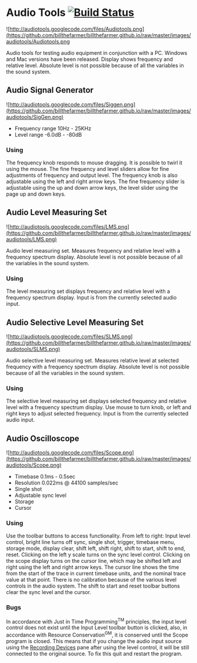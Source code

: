 # Audio Tools [![Build Status](https://travis-ci.org/billthefarmer/audiotools.svg?branch=master)](https://travis-ci.org/billthefarmer/audiotools)

![http://audiotools.googlecode.com/files/Audiotools.png](https://github.com/billthefarmer/billthefarmer.github.io/raw/master/images/audiotools/Audiotools.png

Audio tools for testing audio equipment in conjunction with a
PC. Windows and Mac versions have been released. Display shows
frequency and relative level. Absolute level is not possible
because of all the variables in the sound system.

## Audio Signal Generator ##

![http://audiotools.googlecode.com/files/Siggen.png](https://github.com/billthefarmer/billthefarmer.github.io/raw/master/images/audiotools/SigGen.png)

  * Frequency range 10Hz - 25KHz
  * Level range -6.0dB - -80dB

### Using ###

The frequency knob responds to mouse dragging. It is possible to twirl
it using the mouse. The fine frequency and level sliders allow for
fine adjustments of frequency and output level. The frequency knob is
also adjustable using the left and right arrow keys. The fine
frequency slider is adjustable using the up and down arrow keys, the
level slider using the page up and down keys.

## Audio Level Measuring Set ##

![http://audiotools.googlecode.com/files/LMS.png](https://github.com/billthefarmer/billthefarmer.github.io/raw/master/images/audiotools/LMS.png)

Audio level measuring set. Measures frequency and relative level with
a frequency spectrum display. Absolute level is not possible because
of all the variables in the sound system.

### Using ###

The level measuring set displays frequency and relative level with a
frequency spectrum display. Input is from the currently selected audio
input.

## Audio Selective Level Measuring Set ##
![http://audiotools.googlecode.com/files/SLMS.png](https://github.com/billthefarmer/billthefarmer.github.io/raw/master/images/audiotools/SLMS.png)

Audio selective level measuring set. Measures relative level at
selected frequency with a frequency spectrum display. Absolute level
is not possible because of all the variables in the sound system.

### Using ###

The selective level measuring set displays selected frequency and
relative level with a frequency spectrum display. Use mouse to turn
knob, or left and right keys to adjust selected frequency. Input is
from the currently selected audio input.

## Audio Oscilloscope ##
![http://audiotools.googlecode.com/files/Scope.png](https://github.com/billthefarmer/billthefarmer.github.io/raw/master/images/audiotools/Scope.png)

  * Timebase 0.1ms - 0.5sec
  * Resolution 0.022ms @ 44100 samples/sec
  * Single shot
  * Adjustable sync level
  * Storage
  * Cursor

### Using ###

Use the toolbar buttons to access functionality. From left to right:
Input level control, bright line turns off sync, single shot, trigger,
timebase menu, storage mode, display clear, shift left, shift right,
shift to start, shift to end, reset. Clicking on the left y scale
turns on the sync level control.  Clicking on the scope display turns
on the cursor line, which may be shifted left and right using the left
and right arrow keys. The cursor line shows the time from the start of
the trace in current timebase units, and the nominal trace value at
that point. There is no calibration because of the various level
controls in the audio system. The shift to start and reset toolbar
buttons clear the sync level and the cursor.

### Bugs ###

In accordance with Just in Time Programming<sup>TM</sup> principles,
the input level control does not exist until the Input Level toolbar
button is clicked, also, in accordance with Resource
Conservation<sup>GM</sup>, it is conserved until the Scope program is
closed. This means that if you change the audio input source using the
[Recording Devices](http://www.howtogeek.com/howto/39532/how-to-enable-stereo-mix-in-windows-7-to-record-audio)
pane after using the level control, it will be still connected to the
original source. To fix this quit and restart the program.
